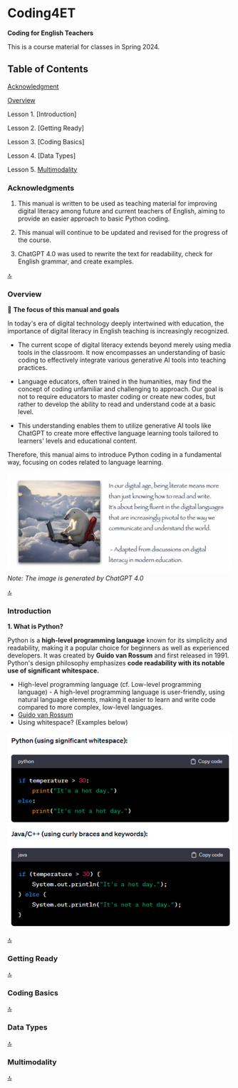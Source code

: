 # Coding4ET
**Coding for English Teachers**

This is a course material for classes in Spring 2024.

## Table of Contents

[Acknowledgment](#Acknowledgments)

[Overview](#Overview)

Lesson 1. [Introduction]

Lesson 2. [Getting Ready]

Lesson 3. [Coding Basics]

Lesson 4. [Data Types]

Lesson 5. [Multimodality](#multimodality)


### Acknowledgments

1. This manual is written to be used as teaching material for improving digital literacy among future and current teachers of English, aiming to provide an easier approach to basic Python coding.

2. This manual will continue to be updated and revised for the progress of the course.

3. ChatGPT 4.0 was used to rewrite the text for readability, check for English grammar, and create examples.

[🔝](#Coding4ET)

### Overview

🐾 **The focus of this manual and goals**

In today's era of digital technology deeply intertwined with education, the importance of digital literacy in English teaching is increasingly recognized. 

* The current scope of digital literacy extends beyond merely using media tools in the classroom. It now encompasses an understanding of basic coding to effectively integrate various generative AI tools into teaching practices. 

* Language educators, often trained in the humanities, may find the concept of coding unfamiliar and challenging to approach. Our goal is not to require educators to master coding or create new codes, but rather to develop the ability to read and understand code at a basic level. 

* This understanding enables them to utilize generative AI tools like ChatGPT to create more effective language learning tools tailored to learners' levels and educational content. 

Therefore, this manual aims to introduce Python coding in a fundamental way, focusing on codes related to language learning.

![](https://github.com/MK316/Coding4ET/raw/main/images/image00.png)
*Note: The image is generated by ChatGPT 4.0*

[🔝](#Coding4ET)

### Introduction
**1. What is Python?**

Python is a **high-level programming language** known for its simplicity and readability, making it a popular choice for beginners as well as experienced developers. It was created by **Guido van Rossum** and first released in 1991. Python's design philosophy emphasizes **code readability with its notable use of significant whitespace.**

* High-level programming language (cf. Low-level programming language) - A high-level programming language is user-friendly, using natural language elements, making it easier to learn and write code compared to more complex, low-level languages.
* [Guido van Rossum](https://gvanrossum.github.io/)
* Using whitespace? (Examples below)

![](https://github.com/MK316/Coding4ET/raw/main/images/whitespace1.png)
![](https://github.com/MK316/Coding4ET/raw/main/images/whitespace2.png)


[🔝](#Coding4ET)

### Getting Ready

[🔝](#Coding4ET)

### Coding Basics

[🔝](#Coding4ET)

### Data Types

[🔝](#Coding4ET)

### Multimodality

[🔝](#Coding4ET)



